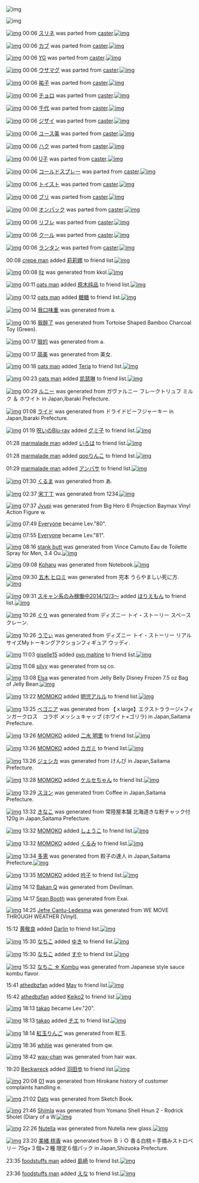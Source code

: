 ![img](http://gdrive-cdn.herokuapp.com/537b65a5bc09f0000721dda7/512px-barcode.png)

![img](http://gdrive-cdn.herokuapp.com/get/0B-nxIpt4DE2TdGhPalFPcFpSY0E/512px-barcode.png)

[![img](http://www.deviantsart.com/2g1080f.png)](http://www.barcodekanojo.com/kanojo/753433/%E3%82%B9%E3%83%AA%E3%83%8D) 00:06 [スリネ](http://www.barcodekanojo.com/kanojo/753433/%E3%82%B9%E3%83%AA%E3%83%8D) was parted from [caster](http://www.barcodekanojo.com/kanojo/753433/%E3%82%B9%E3%83%AA%E3%83%8D).[![img](http://www.deviantsart.com/n3nut1.jpeg)](http://www.barcodekanojo.com/user/240377/caster)

[![img](http://www.deviantsart.com/3ue7g7q.png)](http://www.barcodekanojo.com/kanojo/756408/%E3%82%AB%E3%83%96) 00:06 [カブ](http://www.barcodekanojo.com/kanojo/756408/%E3%82%AB%E3%83%96) was parted from [caster](http://www.barcodekanojo.com/kanojo/756408/%E3%82%AB%E3%83%96).[![img](http://www.deviantsart.com/n3nut1.jpeg)](http://www.barcodekanojo.com/user/240377/caster)

[![img](http://www.deviantsart.com/13mvmog.png)](http://www.barcodekanojo.com/kanojo/754285/YG) 00:06 [YG](http://www.barcodekanojo.com/kanojo/754285/YG) was parted from [caster](http://www.barcodekanojo.com/kanojo/754285/YG).[![img](http://www.deviantsart.com/n3nut1.jpeg)](http://www.barcodekanojo.com/user/240377/caster)

[![img](http://www.deviantsart.com/1ff95g.png)](http://www.barcodekanojo.com/kanojo/788418/%E3%82%A6%E3%82%B5%E3%83%9E%E3%82%B0) 00:06 [ウサマグ](http://www.barcodekanojo.com/kanojo/788418/%E3%82%A6%E3%82%B5%E3%83%9E%E3%82%B0) was parted from [caster](http://www.barcodekanojo.com/kanojo/788418/%E3%82%A6%E3%82%B5%E3%83%9E%E3%82%B0).[![img](http://www.deviantsart.com/n3nut1.jpeg)](http://www.barcodekanojo.com/user/240377/caster)

[![img](http://www.deviantsart.com/3ap5o70.png)](http://www.barcodekanojo.com/kanojo/1290806/%E7%A5%90%E5%AD%90) 00:06 [祐子](http://www.barcodekanojo.com/kanojo/1290806/%E7%A5%90%E5%AD%90) was parted from [caster](http://www.barcodekanojo.com/kanojo/1290806/%E7%A5%90%E5%AD%90).[![img](http://www.deviantsart.com/n3nut1.jpeg)](http://www.barcodekanojo.com/user/240377/caster)

[![img](http://www.deviantsart.com/19h71di.png)](http://www.barcodekanojo.com/kanojo/788187/%E3%83%81%E3%83%A7%E3%83%AD) 00:06 [チョロ](http://www.barcodekanojo.com/kanojo/788187/%E3%83%81%E3%83%A7%E3%83%AD) was parted from [caster](http://www.barcodekanojo.com/kanojo/788187/%E3%83%81%E3%83%A7%E3%83%AD).[![img](http://www.deviantsart.com/n3nut1.jpeg)](http://www.barcodekanojo.com/user/240377/caster)

[![img](http://www.deviantsart.com/1tpm2af.png)](http://www.barcodekanojo.com/kanojo/791936/%E5%8D%83%E4%BB%A3) 00:06 [千代](http://www.barcodekanojo.com/kanojo/791936/%E5%8D%83%E4%BB%A3) was parted from [caster](http://www.barcodekanojo.com/kanojo/791936/%E5%8D%83%E4%BB%A3).[![img](http://www.deviantsart.com/n3nut1.jpeg)](http://www.barcodekanojo.com/user/240377/caster)

[![img](http://www.deviantsart.com/3b5bdjk.png)](http://www.barcodekanojo.com/kanojo/795209/%E3%82%B8%E3%82%B6%E3%82%A4) 00:06 [ジザイ](http://www.barcodekanojo.com/kanojo/795209/%E3%82%B8%E3%82%B6%E3%82%A4) was parted from [caster](http://www.barcodekanojo.com/kanojo/795209/%E3%82%B8%E3%82%B6%E3%82%A4).[![img](http://www.deviantsart.com/n3nut1.jpeg)](http://www.barcodekanojo.com/user/240377/caster)

[![img](http://www.deviantsart.com/1p3p9k8.png)](http://www.barcodekanojo.com/kanojo/795242/%E3%83%A6%E3%83%BC%E3%82%B9%E7%BE%8E) 00:06 [ユース美](http://www.barcodekanojo.com/kanojo/795242/%E3%83%A6%E3%83%BC%E3%82%B9%E7%BE%8E) was parted from [caster](http://www.barcodekanojo.com/kanojo/795242/%E3%83%A6%E3%83%BC%E3%82%B9%E7%BE%8E).[![img](http://www.deviantsart.com/n3nut1.jpeg)](http://www.barcodekanojo.com/user/240377/caster)

[![img](http://www.deviantsart.com/1ke6cfa.png)](http://www.barcodekanojo.com/kanojo/757476/%E3%83%8F%E3%82%AF) 00:06 [ハク](http://www.barcodekanojo.com/kanojo/757476/%E3%83%8F%E3%82%AF) was parted from [caster](http://www.barcodekanojo.com/kanojo/757476/%E3%83%8F%E3%82%AF).[![img](http://www.deviantsart.com/n3nut1.jpeg)](http://www.barcodekanojo.com/user/240377/caster)

[![img](http://www.deviantsart.com/29f8pat.png)](http://www.barcodekanojo.com/kanojo/761958/U%E5%AD%90) 00:06 [U子](http://www.barcodekanojo.com/kanojo/761958/U%E5%AD%90) was parted from [caster](http://www.barcodekanojo.com/kanojo/761958/U%E5%AD%90).[![img](http://www.deviantsart.com/n3nut1.jpeg)](http://www.barcodekanojo.com/user/240377/caster)

[![img](http://www.deviantsart.com/30h5ona.png)](http://www.barcodekanojo.com/kanojo/34976/%E3%82%B3%E3%83%BC%E3%83%AB%E3%83%89%E3%82%B9%E3%83%97%E3%83%AC%E3%83%BC) 00:06 [コールドスプレー](http://www.barcodekanojo.com/kanojo/34976/%E3%82%B3%E3%83%BC%E3%83%AB%E3%83%89%E3%82%B9%E3%83%97%E3%83%AC%E3%83%BC) was parted from [caster](http://www.barcodekanojo.com/kanojo/34976/%E3%82%B3%E3%83%BC%E3%83%AB%E3%83%89%E3%82%B9%E3%83%97%E3%83%AC%E3%83%BC).[![img](http://www.deviantsart.com/n3nut1.jpeg)](http://www.barcodekanojo.com/user/240377/caster)

[![img](http://www.deviantsart.com/11mdt2c.png)](http://www.barcodekanojo.com/kanojo/765970/%E3%83%88%E3%82%A4%E3%82%B9%E3%83%88) 00:06 [トイスト](http://www.barcodekanojo.com/kanojo/765970/%E3%83%88%E3%82%A4%E3%82%B9%E3%83%88) was parted from [caster](http://www.barcodekanojo.com/kanojo/765970/%E3%83%88%E3%82%A4%E3%82%B9%E3%83%88).[![img](http://www.deviantsart.com/n3nut1.jpeg)](http://www.barcodekanojo.com/user/240377/caster)

[![img](http://www.deviantsart.com/3hbbser.png)](http://www.barcodekanojo.com/kanojo/766038/%E3%83%96%E3%83%AA) 00:06 [ブリ](http://www.barcodekanojo.com/kanojo/766038/%E3%83%96%E3%83%AA) was parted from [caster](http://www.barcodekanojo.com/kanojo/766038/%E3%83%96%E3%83%AA).[![img](http://www.deviantsart.com/n3nut1.jpeg)](http://www.barcodekanojo.com/user/240377/caster)

[![img](http://www.deviantsart.com/33ap2ts.png)](http://www.barcodekanojo.com/kanojo/765667/%E3%82%AA%E3%83%B3%E3%83%91%E3%83%83%E3%82%AF) 00:06 [オンパック](http://www.barcodekanojo.com/kanojo/765667/%E3%82%AA%E3%83%B3%E3%83%91%E3%83%83%E3%82%AF) was parted from [caster](http://www.barcodekanojo.com/kanojo/765667/%E3%82%AA%E3%83%B3%E3%83%91%E3%83%83%E3%82%AF).[![img](http://www.deviantsart.com/n3nut1.jpeg)](http://www.barcodekanojo.com/user/240377/caster)

[![img](http://www.deviantsart.com/2u08p59.png)](http://www.barcodekanojo.com/kanojo/731899/%E3%83%AA%E3%83%95%E3%83%AC) 00:06 [リフレ](http://www.barcodekanojo.com/kanojo/731899/%E3%83%AA%E3%83%95%E3%83%AC) was parted from [caster](http://www.barcodekanojo.com/kanojo/731899/%E3%83%AA%E3%83%95%E3%83%AC).[![img](http://www.deviantsart.com/n3nut1.jpeg)](http://www.barcodekanojo.com/user/240377/caster)

[![img](http://www.deviantsart.com/1sro6jj.png)](http://www.barcodekanojo.com/kanojo/731824/%E3%82%AF%E3%83%BC%E3%83%AB) 00:06 [クール](http://www.barcodekanojo.com/kanojo/731824/%E3%82%AF%E3%83%BC%E3%83%AB) was parted from [caster](http://www.barcodekanojo.com/kanojo/731824/%E3%82%AF%E3%83%BC%E3%83%AB).[![img](http://www.deviantsart.com/n3nut1.jpeg)](http://www.barcodekanojo.com/user/240377/caster)

[![img](http://www.deviantsart.com/13ssg79.png)](http://www.barcodekanojo.com/kanojo/728908/%E3%83%A9%E3%83%B3%E3%82%BF%E3%83%B3) 00:06 [ランタン](http://www.barcodekanojo.com/kanojo/728908/%E3%83%A9%E3%83%B3%E3%82%BF%E3%83%B3) was parted from [caster](http://www.barcodekanojo.com/kanojo/728908/%E3%83%A9%E3%83%B3%E3%82%BF%E3%83%B3).[![img](http://www.deviantsart.com/n3nut1.jpeg)](http://www.barcodekanojo.com/user/240377/caster)

00:08 [crepe man](http://www.barcodekanojo.com/user/499333/crepe%20man) added [莉莉娜](http://www.barcodekanojo.com/kanojo/2132806/%E8%8E%89%E8%8E%89%E5%A8%9C) to friend list.[![img](http://www.deviantsart.com/2kacu3v.png)](http://www.barcodekanojo.com/kanojo/2132806/%E8%8E%89%E8%8E%89%E5%A8%9C)

[![img](http://www.deviantsart.com/3iq8vq2.png)](http://www.barcodekanojo.com/kanojo/3190902/llz) 00:08 [llz](http://www.barcodekanojo.com/kanojo/3190902/llz) was generated from kkol.[![img](http://www.deviantsart.com/8i34l1.jpeg)](http://www.barcodekanojo.com/product_images/barcode/6015015/1419606486/kkol.jpg)

[![img](http://www.deviantsart.com/8i34l1.jpeg)](http://www.barcodekanojo.com/user/499332/oats%20man) 00:11 [oats man](http://www.barcodekanojo.com/user/499332/oats%20man) added [原木纯品](http://www.barcodekanojo.com/kanojo/1210356/%E5%8E%9F%E6%9C%A8%E7%BA%AF%E5%93%81) to friend list.[![img](http://www.deviantsart.com/10guppa.png)](http://www.barcodekanojo.com/kanojo/1210356/%E5%8E%9F%E6%9C%A8%E7%BA%AF%E5%93%81)

[![img](http://www.deviantsart.com/8i34l1.jpeg)](http://www.barcodekanojo.com/user/499332/oats%20man) 00:12 [oats man](http://www.barcodekanojo.com/user/499332/oats%20man) added [糖糖](http://www.barcodekanojo.com/kanojo/2569860/%E7%B3%96%E7%B3%96) to friend list.[![img](http://www.deviantsart.com/o61v9m.png)](http://www.barcodekanojo.com/kanojo/2569860/%E7%B3%96%E7%B3%96)

[![img](http://www.deviantsart.com/337d874.png)](http://www.barcodekanojo.com/kanojo/3190903/%E6%88%91%E5%8F%A3%E5%91%B3%E9%87%8D) 00:14 [我口味重](http://www.barcodekanojo.com/kanojo/3190903/%E6%88%91%E5%8F%A3%E5%91%B3%E9%87%8D) was generated from a.

[![img](http://www.deviantsart.com/3evgmut.png)](http://www.barcodekanojo.com/kanojo/3190904/%E6%88%91%E9%86%89%E4%BA%86) 00:16 [我醉了](http://www.barcodekanojo.com/kanojo/3190904/%E6%88%91%E9%86%89%E4%BA%86) was generated from Tortoise Shaped Bamboo Charcoal Toy (Green).

[![img](http://www.deviantsart.com/1q1rdb7.png)](http://www.barcodekanojo.com/kanojo/3190905/%E7%8B%A0%E7%9A%84) 00:17 [狠的](http://www.barcodekanojo.com/kanojo/3190905/%E7%8B%A0%E7%9A%84) was generated from a.

[![img](http://www.deviantsart.com/59u0ve.png)](http://www.barcodekanojo.com/kanojo/3190906/%E7%AE%80%E7%BE%8E) 00:17 [简美](http://www.barcodekanojo.com/kanojo/3190906/%E7%AE%80%E7%BE%8E) was generated from 美女.

[![img](http://www.deviantsart.com/8i34l1.jpeg)](http://www.barcodekanojo.com/user/499332/oats%20man) 00:18 [oats man](http://www.barcodekanojo.com/user/499332/oats%20man) added [Teria](http://www.barcodekanojo.com/kanojo/1459645/Teria) to friend list.[![img](http://www.deviantsart.com/pmbmuo.png)](http://www.barcodekanojo.com/kanojo/1459645/Teria)

[![img](http://www.deviantsart.com/8i34l1.jpeg)](http://www.barcodekanojo.com/user/499332/oats%20man) 00:23 [oats man](http://www.barcodekanojo.com/user/499332/oats%20man) added [凯瑟琳](http://www.barcodekanojo.com/kanojo/3041842/%E5%87%AF%E7%91%9F%E7%90%B3) to friend list.[![img](http://www.deviantsart.com/2j7olr0.png)](http://www.barcodekanojo.com/kanojo/3041842/%E5%87%AF%E7%91%9F%E7%90%B3)

[![img](http://www.deviantsart.com/1gmuv9h.png)](http://www.barcodekanojo.com/kanojo/3190907/%E3%83%AB%E3%83%8B%E3%83%BC) 00:29 [ルニー](http://www.barcodekanojo.com/kanojo/3190907/%E3%83%AB%E3%83%8B%E3%83%BC) was generated from ガヴァルニー フレークトリュフ ミルク ＆ ホワイト in Japan,Ibaraki Prefecture.

[![img](http://www.deviantsart.com/3fkdpsq.png)](http://www.barcodekanojo.com/kanojo/3190908/%E3%83%A9%E3%82%A4%E3%83%89) 01:08 [ライド](http://www.barcodekanojo.com/kanojo/3190908/%E3%83%A9%E3%82%A4%E3%83%89) was generated from ドライドビーフジャーキー in Japan,Ibaraki Prefecture.

[![img](http://www.deviantsart.com/p8avmd.jpeg)](http://www.barcodekanojo.com/user/243256/%E5%91%AA%E3%81%84%E3%81%AEBlu-ray) 01:19 [呪いのBlu-ray](http://www.barcodekanojo.com/user/243256/%E5%91%AA%E3%81%84%E3%81%AEBlu-ray) added [グミ子](http://www.barcodekanojo.com/kanojo/46112/%E3%82%B0%E3%83%9F%E5%AD%90) to friend list.[![img](http://www.deviantsart.com/3s1v4lv.png)](http://www.barcodekanojo.com/kanojo/46112/%E3%82%B0%E3%83%9F%E5%AD%90)

01:28 [marmalade man](http://www.barcodekanojo.com/user/499334/marmalade%20man) added [いろは](http://www.barcodekanojo.com/kanojo/1324102/%E3%81%84%E3%82%8D%E3%81%AF) to friend list.[![img](http://www.deviantsart.com/3ismmoe.png)](http://www.barcodekanojo.com/kanojo/1324102/%E3%81%84%E3%82%8D%E3%81%AF)

01:28 [marmalade man](http://www.barcodekanojo.com/user/499334/marmalade%20man) added [qooりんこ](http://www.barcodekanojo.com/kanojo/2540097/qoo%E3%82%8A%E3%82%93%E3%81%93) to friend list.[![img](http://www.deviantsart.com/qvk95r.png)](http://www.barcodekanojo.com/kanojo/2540097/qoo%E3%82%8A%E3%82%93%E3%81%93)

01:29 [marmalade man](http://www.barcodekanojo.com/user/499334/marmalade%20man) added [アンバサ](http://www.barcodekanojo.com/kanojo/51890/%E3%82%A2%E3%83%B3%E3%83%90%E3%82%B5) to friend list.[![img](http://www.deviantsart.com/3bbsqp6.png)](http://www.barcodekanojo.com/kanojo/51890/%E3%82%A2%E3%83%B3%E3%83%90%E3%82%B5)

[![img](http://www.deviantsart.com/ld8ri1.png)](http://www.barcodekanojo.com/kanojo/3190909/%E3%81%8F%E3%82%8B%E3%81%BE) 01:30 [くるま](http://www.barcodekanojo.com/kanojo/3190909/%E3%81%8F%E3%82%8B%E3%81%BE) was generated from あ.

[![img](http://www.deviantsart.com/12hij1q.png)](http://www.barcodekanojo.com/kanojo/3190910/%E5%AE%8B%E4%B8%81%E4%B8%81) 02:37 [宋丁丁](http://www.barcodekanojo.com/kanojo/3190910/%E5%AE%8B%E4%B8%81%E4%B8%81) was generated from 1234.[![img](http://www.deviantsart.com/2ikok4m.jpeg)](http://www.barcodekanojo.com/product_images/barcode/6015031/1419615409/50x50x1234.jpg,qw=88,ah=88.pagespeed.ic.sRuR0ogevZ.jpg)

[![img](http://www.deviantsart.com/3bdoj0u.png)](http://www.barcodekanojo.com/kanojo/3190911/Jyupi) 07:37 [Jyupi](http://www.barcodekanojo.com/kanojo/3190911/Jyupi) was generated from Big Hero 6 Projection Baymax Vinyl Action Figure w.

[![img](http://www.deviantsart.com/3cp16cr.jpeg)](http://www.barcodekanojo.com/user/229080/Everyone) 07:49 [Everyone](http://www.barcodekanojo.com/user/229080/Everyone) became Lev."80".

[![img](http://www.deviantsart.com/3cp16cr.jpeg)](http://www.barcodekanojo.com/user/229080/Everyone) 07:55 [Everyone](http://www.barcodekanojo.com/user/229080/Everyone) became Lev."81".

[![img](http://www.deviantsart.com/3l34oiv.png)](http://www.barcodekanojo.com/kanojo/3190912/stank%20butt) 08:16 [stank butt](http://www.barcodekanojo.com/kanojo/3190912/stank%20butt) was generated from Vince Camuto Eau de Toilette Spray for Men, 3.4 Ou.[![img](http://www.deviantsart.com/3for55e.jpeg)](http://www.barcodekanojo.com/product_images/barcode/6015033/1419635745/Vince%20Camuto%20Eau%20de%20Toilette%20Spray%20for%20Men%2C%203.4%20Ou.jpg)

[![img](http://www.deviantsart.com/3ep1rnq.png)](http://www.barcodekanojo.com/kanojo/3190913/Koharu) 09:08 [Koharu](http://www.barcodekanojo.com/kanojo/3190913/Koharu) was generated from Notebook.[![img](http://www.deviantsart.com/2btira2.jpeg)](http://www.barcodekanojo.com/product_images/barcode/6015034/1419638846/Notebook.jpg)

[![img](http://www.deviantsart.com/3d8aug4.png)](http://www.barcodekanojo.com/kanojo/3190914/%E4%BA%94%E6%9C%A8%20%E3%83%92%E3%83%AD%E3%83%9F) 09:30 [五木 ヒロミ](http://www.barcodekanojo.com/kanojo/3190914/%E4%BA%94%E6%9C%A8%20%E3%83%92%E3%83%AD%E3%83%9F) was generated from 完本 うらやましい死に方.[![img](http://www.deviantsart.com/3hj9bq5.jpeg)](http://www.barcodekanojo.com/product_images/barcode/6015035/1419640177/%E5%AE%8C%E6%9C%AC%20%E3%81%86%E3%82%89%E3%82%84%E3%81%BE%E3%81%97%E3%81%84%E6%AD%BB%E3%81%AB%E6%96%B9.jpg)

[![img](http://www.deviantsart.com/99ugn1.jpeg)](http://www.barcodekanojo.com/user/6029/%E3%82%B9%E3%82%AD%E3%83%A3%E3%83%B3%E7%B3%BB%E3%81%AE%E3%81%BF%E7%A8%BC%E5%83%8D%E4%B8%AD2014%2F12%2F3%EF%BD%9E) 09:31 [スキャン系のみ稼働中2014/12/3～](http://www.barcodekanojo.com/user/6029/%E3%82%B9%E3%82%AD%E3%83%A3%E3%83%B3%E7%B3%BB%E3%81%AE%E3%81%BF%E7%A8%BC%E5%83%8D%E4%B8%AD2014%2F12%2F3%EF%BD%9E) added [ほりえもん](http://www.barcodekanojo.com/kanojo/2581423/%E3%81%BB%E3%82%8A%E3%81%88%E3%82%82%E3%82%93) to friend list.[![img](http://www.deviantsart.com/1nmpo64.png)](http://www.barcodekanojo.com/kanojo/2581423/%E3%81%BB%E3%82%8A%E3%81%88%E3%82%82%E3%82%93)

[![img](http://www.deviantsart.com/33g8cmh.png)](http://www.barcodekanojo.com/kanojo/3190915/%E3%81%90%E3%82%8A) 10:26 [ぐり](http://www.barcodekanojo.com/kanojo/3190915/%E3%81%90%E3%82%8A) was generated from ディズニー トイ・ストーリー スペースクレーン.

[![img](http://www.deviantsart.com/dtjoff.png)](http://www.barcodekanojo.com/kanojo/3190916/%E3%81%86%E3%81%A7%E3%81%83) 10:26 [うでぃ](http://www.barcodekanojo.com/kanojo/3190916/%E3%81%86%E3%81%A7%E3%81%83) was generated from ディズニー トイ・ストーリー リアルサイズMyトーキングアクションフィギュア ウッディ.

[![img](http://www.deviantsart.com/2jhcop9.jpeg)](http://www.barcodekanojo.com/user/483331/giselle15) 11:03 [giselle15](http://www.barcodekanojo.com/user/483331/giselle15) added [ovo maltine](http://www.barcodekanojo.com/kanojo/1229908/ovo%20maltine) to friend list.[![img](http://www.deviantsart.com/3sn8ddi.png)](http://www.barcodekanojo.com/kanojo/1229908/ovo%20maltine)

[![img](http://www.deviantsart.com/3h472j8.png)](http://www.barcodekanojo.com/kanojo/3190917/silvy) 11:08 [silvy](http://www.barcodekanojo.com/kanojo/3190917/silvy) was generated from sq co.

[![img](http://www.deviantsart.com/db83si.png)](http://www.barcodekanojo.com/kanojo/3190918/Elsa) 13:08 [Elsa](http://www.barcodekanojo.com/kanojo/3190918/Elsa) was generated from Jelly Belly Disney Frozen 7.5 oz Bag of Jelly Bean.[![img](http://www.deviantsart.com/1bbppf6.jpeg)](http://www.barcodekanojo.com/product_images/barcode/6015041/1419653300/Jelly%20Belly%20Disney%20Frozen%207.5%20oz%20Bag%20of%20Jelly%20Bean.jpg)

[![img](http://www.deviantsart.com/117ca48.jpeg)](http://www.barcodekanojo.com/user/294413/MOMOKO) 13:22 [MOMOKO](http://www.barcodekanojo.com/user/294413/MOMOKO) added [明児アルル](http://www.barcodekanojo.com/kanojo/3110497/%E6%98%8E%E5%85%90%E3%82%A2%E3%83%AB%E3%83%AB) to friend list.[![img](http://www.deviantsart.com/1d7ks1l.png)](http://www.barcodekanojo.com/kanojo/3110497/%E6%98%8E%E5%85%90%E3%82%A2%E3%83%AB%E3%83%AB)

[![img](http://www.deviantsart.com/3u8crj7.png)](http://www.barcodekanojo.com/kanojo/3190919/%E3%83%99%E3%82%B4%E3%83%8B%E3%82%A2) 13:25 [ベゴニア](http://www.barcodekanojo.com/kanojo/3190919/%E3%83%99%E3%82%B4%E3%83%8B%E3%82%A2) was generated from 【ｘlarge】エクストララージ×フィンガークロス　コラボ メッシュキャップ (ホワイト×ゴリラ) in Japan,Saitama Prefecture.

[![img](http://www.deviantsart.com/117ca48.jpeg)](http://www.barcodekanojo.com/user/294413/MOMOKO) 13:26 [MOMOKO](http://www.barcodekanojo.com/user/294413/MOMOKO) added [二水 明里](http://www.barcodekanojo.com/kanojo/2754606/%E4%BA%8C%E6%B0%B4%20%E6%98%8E%E9%87%8C) to friend list.[![img](http://www.deviantsart.com/1fheftc.png)](http://www.barcodekanojo.com/kanojo/2754606/%E4%BA%8C%E6%B0%B4%20%E6%98%8E%E9%87%8C)

[![img](http://www.deviantsart.com/117ca48.jpeg)](http://www.barcodekanojo.com/user/294413/MOMOKO) 13:26 [MOMOKO](http://www.barcodekanojo.com/user/294413/MOMOKO) added [カガミ](http://www.barcodekanojo.com/kanojo/413046/%E3%82%AB%E3%82%AC%E3%83%9F) to friend list.[![img](http://www.deviantsart.com/1ghi64h.png)](http://www.barcodekanojo.com/kanojo/413046/%E3%82%AB%E3%82%AC%E3%83%9F)

[![img](http://www.deviantsart.com/c8934r.png)](http://www.barcodekanojo.com/kanojo/3190920/%E3%82%B8%E3%82%A7%E3%82%B7%E3%82%AB) 13:26 [ジェシカ](http://www.barcodekanojo.com/kanojo/3190920/%E3%82%B8%E3%82%A7%E3%82%B7%E3%82%AB) was generated from けんぴ in Japan,Saitama Prefecture.

[![img](http://www.deviantsart.com/117ca48.jpeg)](http://www.barcodekanojo.com/user/294413/MOMOKO) 13:28 [MOMOKO](http://www.barcodekanojo.com/user/294413/MOMOKO) added [ケルセちゃん](http://www.barcodekanojo.com/kanojo/2433642/%E3%82%B1%E3%83%AB%E3%82%BB%E3%81%A1%E3%82%83%E3%82%93) to friend list.[![img](http://www.deviantsart.com/30gn3.png)](http://www.barcodekanojo.com/kanojo/2433642/%E3%82%B1%E3%83%AB%E3%82%BB%E3%81%A1%E3%82%83%E3%82%93)

[![img](http://www.deviantsart.com/2rhaoob.png)](http://www.barcodekanojo.com/kanojo/3190921/%E3%82%B9%E3%83%A8%E3%83%B3) 13:29 [スヨン](http://www.barcodekanojo.com/kanojo/3190921/%E3%82%B9%E3%83%A8%E3%83%B3) was generated from Coffee in Japan,Saitama Prefecture.

[![img](http://www.deviantsart.com/2ni3sa4.png)](http://www.barcodekanojo.com/kanojo/3190922/%E3%81%8D%E3%81%AA%E3%81%93) 13:32 [きなこ](http://www.barcodekanojo.com/kanojo/3190922/%E3%81%8D%E3%81%AA%E3%81%93) was generated from 常陸屋本舗 北海道きな粉チャック付 120g in Japan,Saitama Prefecture.

[![img](http://www.deviantsart.com/117ca48.jpeg)](http://www.barcodekanojo.com/user/294413/MOMOKO) 13:32 [MOMOKO](http://www.barcodekanojo.com/user/294413/MOMOKO) added [しょうこ](http://www.barcodekanojo.com/kanojo/21179/%E3%81%97%E3%82%87%E3%81%86%E3%81%93) to friend list.[![img](http://www.deviantsart.com/mtgbtq.png)](http://www.barcodekanojo.com/kanojo/21179/%E3%81%97%E3%82%87%E3%81%86%E3%81%93)

[![img](http://www.deviantsart.com/117ca48.jpeg)](http://www.barcodekanojo.com/user/294413/MOMOKO) 13:32 [MOMOKO](http://www.barcodekanojo.com/user/294413/MOMOKO) added [くるみ](http://www.barcodekanojo.com/kanojo/2150280/%E3%81%8F%E3%82%8B%E3%81%BF) to friend list.[![img](http://www.deviantsart.com/80le8k.png)](http://www.barcodekanojo.com/kanojo/2150280/%E3%81%8F%E3%82%8B%E3%81%BF)

[![img](http://www.deviantsart.com/1qj5d5u.png)](http://www.barcodekanojo.com/kanojo/3190923/%E5%A4%9A%E6%81%B5) 13:34 [多恵](http://www.barcodekanojo.com/kanojo/3190923/%E5%A4%9A%E6%81%B5) was generated from 餃子の達人 in Japan,Saitama Prefecture.[![img](http://www.deviantsart.com/1o8dto9.jpeg)](http://www.barcodekanojo.com/product_images/barcode/4036373/1340538833/50x50x,PE9,PA4,P83,PE5,PAD,P90,PE3,P81,PAE,PE3,P81,P9F,PE3,P82,P8C.jpg,qw=88,ah=88.pagespeed.ic.Ri4CLx51sf.jpg)

[![img](http://www.deviantsart.com/117ca48.jpeg)](http://www.barcodekanojo.com/user/294413/MOMOKO) 13:35 [MOMOKO](http://www.barcodekanojo.com/user/294413/MOMOKO) added [吟子](http://www.barcodekanojo.com/kanojo/2343/%E5%90%9F%E5%AD%90) to friend list.[![img](http://www.deviantsart.com/21ae41i.png)](http://www.barcodekanojo.com/kanojo/2343/%E5%90%9F%E5%AD%90)

[![img](http://www.deviantsart.com/1d5hj7v.png)](http://www.barcodekanojo.com/kanojo/3190924/Bakan%20Q) 14:12 [Bakan Q](http://www.barcodekanojo.com/kanojo/3190924/Bakan%20Q) was generated from Devilman.

[![img](http://www.deviantsart.com/3n954o4.png)](http://www.barcodekanojo.com/kanojo/3190925/Sean%20Booth) 14:17 [Sean Booth](http://www.barcodekanojo.com/kanojo/3190925/Sean%20Booth) was generated from Exai.

[![img](http://www.deviantsart.com/4p52iq.png)](http://www.barcodekanojo.com/kanojo/3190926/Jefre%20Cantu-Ledesma) 14:25 [Jefre Cantu-Ledesma](http://www.barcodekanojo.com/kanojo/3190926/Jefre%20Cantu-Ledesma) was generated from WE MOVE THROUGH WEATHER [Vinyl].

15:12 [黄敬良](http://www.barcodekanojo.com/user/499344/%E9%BB%84%E6%95%AC%E8%89%AF) added [Darlin](http://www.barcodekanojo.com/kanojo/3100047/Darlin) to friend list.[![img](http://www.deviantsart.com/5nbohf.png)](http://www.barcodekanojo.com/kanojo/3100047/Darlin)

[![img](http://www.deviantsart.com/1lb4fit.jpeg)](http://www.barcodekanojo.com/user/314581/%E3%81%AA%E3%81%A1%E3%81%93) 15:30 [なちこ](http://www.barcodekanojo.com/user/314581/%E3%81%AA%E3%81%A1%E3%81%93) added [ゆき](http://www.barcodekanojo.com/kanojo/2532807/%E3%82%86%E3%81%8D) to friend list.[![img](http://www.deviantsart.com/1mv36bh.png)](http://www.barcodekanojo.com/kanojo/2532807/%E3%82%86%E3%81%8D)

[![img](http://www.deviantsart.com/1lb4fit.jpeg)](http://www.barcodekanojo.com/user/314581/%E3%81%AA%E3%81%A1%E3%81%93) 15:30 [なちこ](http://www.barcodekanojo.com/user/314581/%E3%81%AA%E3%81%A1%E3%81%93) added [すや](http://www.barcodekanojo.com/kanojo/79385/%E3%81%99%E3%82%84) to friend list.[![img](http://www.deviantsart.com/1qeucrq.png)](http://www.barcodekanojo.com/kanojo/79385/%E3%81%99%E3%82%84)

[![img](http://www.deviantsart.com/jadn3s.png)](http://www.barcodekanojo.com/kanojo/3190927/%E3%81%AA%E3%81%A1%E3%81%93%20%E2%98%86%20Kombu) 15:32 [なちこ ☆ Kombu](http://www.barcodekanojo.com/kanojo/3190927/%E3%81%AA%E3%81%A1%E3%81%93%20%E2%98%86%20Kombu) was generated from Japanese style sauce kombu flavor.

15:41 [athedbzfan](http://www.barcodekanojo.com/user/499346/athedbzfan) added [May](http://www.barcodekanojo.com/kanojo/3183245/May) to friend list.[![img](http://www.deviantsart.com/25oqj35.png)](http://www.barcodekanojo.com/kanojo/3183245/May)

15:42 [athedbzfan](http://www.barcodekanojo.com/user/499346/athedbzfan) added [Keiko2](http://www.barcodekanojo.com/kanojo/2658472/Keiko2) to friend list.[![img](http://www.deviantsart.com/2vc1e8.png)](http://www.barcodekanojo.com/kanojo/2658472/Keiko2)

[![img](http://www.deviantsart.com/310vkjf.jpeg)](http://www.barcodekanojo.com/user/356613/takao) 18:13 [takao](http://www.barcodekanojo.com/user/356613/takao) became Lev."20".

[![img](http://www.deviantsart.com/310vkjf.jpeg)](http://www.barcodekanojo.com/user/356613/takao) 18:13 [takao](http://www.barcodekanojo.com/user/356613/takao) added [チエ](http://www.barcodekanojo.com/kanojo/58852/%E3%83%81%E3%82%A8) to friend list.[![img](http://www.deviantsart.com/3meri2u.png)](http://www.barcodekanojo.com/kanojo/58852/%E3%83%81%E3%82%A8)

[![img](http://www.deviantsart.com/2ejgphd.png)](http://www.barcodekanojo.com/kanojo/3190928/%E7%B4%85%E7%8E%89%E3%82%8A%E3%82%93%E3%81%94) 18:14 [紅玉りんご](http://www.barcodekanojo.com/kanojo/3190928/%E7%B4%85%E7%8E%89%E3%82%8A%E3%82%93%E3%81%94) was generated from 紅玉.

[![img](http://www.deviantsart.com/2obv1db.png)](http://www.barcodekanojo.com/kanojo/3190929/whitie) 18:36 [whitie](http://www.barcodekanojo.com/kanojo/3190929/whitie) was generated from qw.

[![img](http://www.deviantsart.com/3lq2pv9.png)](http://www.barcodekanojo.com/kanojo/3190930/wax-chan) 18:42 [wax-chan](http://www.barcodekanojo.com/kanojo/3190930/wax-chan) was generated from hair wax.

19:20 [Beckwreck](http://www.barcodekanojo.com/user/491478/Beckwreck) added [羽田歩](http://www.barcodekanojo.com/kanojo/54498/%E7%BE%BD%E7%94%B0%E6%AD%A9) to friend list.[![img](http://www.deviantsart.com/mpamm5.png)](http://www.barcodekanojo.com/kanojo/54498/%E7%BE%BD%E7%94%B0%E6%AD%A9)

[![img](http://www.deviantsart.com/3f7t8ej.png)](http://www.barcodekanojo.com/kanojo/3190931/01) 20:08 [01](http://www.barcodekanojo.com/kanojo/3190931/01) was generated from Hirokane history of customer complaints handling e.

[![img](http://www.deviantsart.com/1drc6sq.png)](http://www.barcodekanojo.com/kanojo/3190932/Dats) 21:02 [Dats](http://www.barcodekanojo.com/kanojo/3190932/Dats) was generated from Sketch Book.

[![img](http://www.deviantsart.com/1jo0hlk.png)](http://www.barcodekanojo.com/kanojo/3190933/Shimla) 21:46 [Shimla](http://www.barcodekanojo.com/kanojo/3190933/Shimla) was generated from Yomano Shell Hnun 2 - Rodrick Sholet (Diary of a W.[![img](http://www.deviantsart.com/13fs5df.jpeg)](http://www.barcodekanojo.com/product_images/barcode/6015070/1419684357/50x50xYomano,P20Shell,P20Hnun,P202,P20-,P20Rodrick,P20Sholet,P20,P28Diary,P20of,P20a,P20W.jpg,qw=88,ah=88.pagespeed.ic.27WQ9juKzw.jpg)

[![img](http://www.deviantsart.com/34h2v9j.png)](http://www.barcodekanojo.com/kanojo/3190934/Nutella) 22:26 [Nutella](http://www.barcodekanojo.com/kanojo/3190934/Nutella) was generated from Nutella new glass.[![img](http://www.deviantsart.com/3gv7uq1.jpeg)](http://www.barcodekanojo.com/product_images/barcode/6015071/1419686773/Nutella%20new%20glass.jpg)

[![img](http://www.deviantsart.com/21t6t50.png)](http://www.barcodekanojo.com/kanojo/3190935/%E7%BE%8E%E7%B7%92%20%E6%A1%83%E9%A6%99) 23:20 [美緒 桃香](http://www.barcodekanojo.com/kanojo/3190935/%E7%BE%8E%E7%B7%92%20%E6%A1%83%E9%A6%99) was generated from ＢｉＯ 香る白桃＋手摘みストロベリー 75g×３個×２種 限定６個パック in Japan,Shizuoka Prefecture.

23:35 [foodstuffs man](http://www.barcodekanojo.com/user/499352/foodstuffs%20man) added [島崎](http://www.barcodekanojo.com/kanojo/2581476/%E5%B3%B6%E5%B4%8E) to friend list.[![img](http://www.deviantsart.com/2r871l2.png)](http://www.barcodekanojo.com/kanojo/2581476/%E5%B3%B6%E5%B4%8E)

23:36 [foodstuffs man](http://www.barcodekanojo.com/user/499352/foodstuffs%20man) added [えな](http://www.barcodekanojo.com/kanojo/2454820/%E3%81%88%E3%81%AA) to friend list.[![img](http://www.deviantsart.com/2as2mf6.png)](http://www.barcodekanojo.com/kanojo/2454820/%E3%81%88%E3%81%AA)

